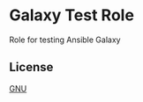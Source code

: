 Galaxy Test Role
================

Role for testing Ansible Galaxy

License
-------

[GNU](./LICENSE)
